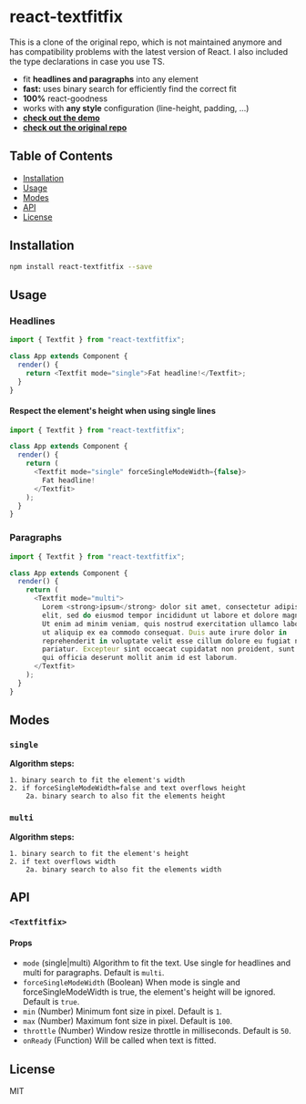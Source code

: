 # react-textfitfix

This is a clone of the original repo, which is not maintained anymore and has compatibility problems with the latest version of React. I also included the type declarations in case you use TS.

- fit **headlines and paragraphs** into any element
- **fast:** uses binary search for efficiently find the correct fit
- **100%** react-goodness
- works with **any style** configuration (line-height, padding, ...)
- **[check out the demo](http://malte-wessel.github.io/react-textfit/)**
- **[check out the original repo](https://github.com/malte-wessel/react-textfit)**

## Table of Contents

- [Installation](#installation)
- [Usage](#usage)
- [Modes](#modes)
- [API](#api)
- [License](#license)

## Installation

```bash
npm install react-textfitfix --save
```

## Usage

### Headlines

```javascript
import { Textfit } from "react-textfitfix";

class App extends Component {
  render() {
    return <Textfit mode="single">Fat headline!</Textfit>;
  }
}
```

#### Respect the element's height when using single lines

```javascript
import { Textfit } from "react-textfitfix";

class App extends Component {
  render() {
    return (
      <Textfit mode="single" forceSingleModeWidth={false}>
        Fat headline!
      </Textfit>
    );
  }
}
```

### Paragraphs

```javascript
import { Textfit } from "react-textfitfix";

class App extends Component {
  render() {
    return (
      <Textfit mode="multi">
        Lorem <strong>ipsum</strong> dolor sit amet, consectetur adipisicing
        elit, sed do eiusmod tempor incididunt ut labore et dolore magna aliqua.
        Ut enim ad minim veniam, quis nostrud exercitation ullamco laboris nisi
        ut aliquip ex ea commodo consequat. Duis aute irure dolor in
        reprehenderit in voluptate velit esse cillum dolore eu fugiat nulla
        pariatur. Excepteur sint occaecat cupidatat non proident, sunt in culpa
        qui officia deserunt mollit anim id est laborum.
      </Textfit>
    );
  }
}
```

## Modes

### `single`

**Algorithm steps:**

```
1. binary search to fit the element's width
2. if forceSingleModeWidth=false and text overflows height
    2a. binary search to also fit the elements height
```

### `multi`

**Algorithm steps:**

```
1. binary search to fit the element's height
2. if text overflows width
    2a. binary search to also fit the elements width
```

## API

### `<Textfitfix>`

#### Props

- `mode` (single|multi) Algorithm to fit the text. Use single for headlines and multi for paragraphs. Default is `multi`.
- `forceSingleModeWidth` (Boolean) When mode is single and forceSingleModeWidth is true, the element's height will be ignored. Default is `true`.
- `min` (Number) Minimum font size in pixel. Default is `1`.
- `max` (Number) Maximum font size in pixel. Default is `100`.
- `throttle` (Number) Window resize throttle in milliseconds. Default is `50`.
- `onReady` (Function) Will be called when text is fitted.

## License

MIT
